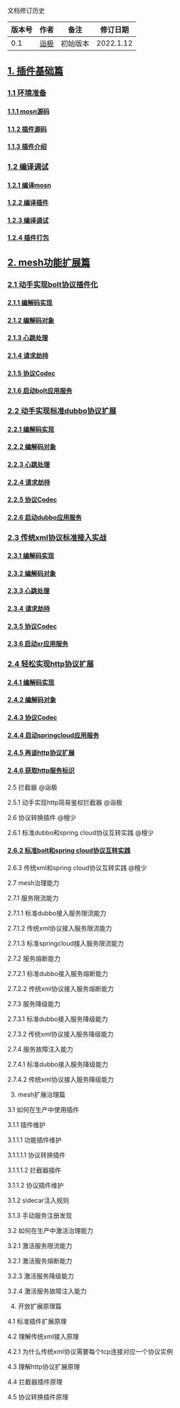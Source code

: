 文档修订历史

| 版本号 | 作者 | 备注     | 修订日期  |
| ------ | ---- | -------- | --------- |
| 0.1    | [诣极](https://github.com/zonghaishang) | 初始版本 | 2022.1.12 |

## [1. 插件基础篇](https://github.com/mosn/extensions/blob/master/go-plugin/doc/1.plugin-prepare.md#1-%E6%8F%92%E4%BB%B6%E5%9F%BA%E7%A1%80%E7%AF%87)

### [1.1 环境准备](https://github.com/mosn/extensions/blob/master/go-plugin/doc/1.plugin-prepare.md#11-%E7%8E%AF%E5%A2%83%E5%87%86%E5%A4%87)

#### [1.1.1 mosn源码](https://github.com/mosn/extensions/blob/master/go-plugin/doc/1.plugin-prepare.md#111-mosn%E6%BA%90%E7%A0%81)

#### [1.1.2 插件源码](https://github.com/mosn/extensions/blob/master/go-plugin/doc/1.plugin-prepare.md#112-%E6%8F%92%E4%BB%B6%E6%BA%90%E7%A0%81)

#### [1.1.3 插件介绍](https://github.com/mosn/extensions/blob/master/go-plugin/doc/1.plugin-prepare.md#113-%E6%8F%92%E4%BB%B6%E4%BB%8B%E7%BB%8D)

### [1.2 编译调试](https://github.com/mosn/extensions/blob/master/go-plugin/doc/1.plugin-prepare.md#12-%E7%BC%96%E8%AF%91%E8%B0%83%E8%AF%95)

#### [1.2.1 编译mosn](https://github.com/mosn/extensions/blob/master/go-plugin/doc/1.plugin-prepare.md#121-%E7%BC%96%E8%AF%91mosn)

#### [1.2.2 编译插件](https://github.com/mosn/extensions/blob/master/go-plugin/doc/1.plugin-prepare.md#122-%E7%BC%96%E8%AF%91%E6%8F%92%E4%BB%B6)

#### [1.2.3 编译调试](https://github.com/mosn/extensions/blob/master/go-plugin/doc/1.plugin-prepare.md#123-%E7%BC%96%E8%AF%91%E8%B0%83%E8%AF%95)

#### [1.2.4 插件打包](https://github.com/mosn/extensions/blob/master/go-plugin/doc/1.plugin-prepare.md#124-%E6%8F%92%E4%BB%B6%E6%89%93%E5%8C%85)

## [2. mesh功能扩展篇](https://github.com/mosn/extensions/blob/master/go-plugin/doc/2.1bolt.md)

### [2.1 动手实现bolt协议插件化](https://github.com/mosn/extensions/blob/master/go-plugin/doc/2.1bolt.md#21-%E5%8A%A8%E6%89%8B%E5%AE%9E%E7%8E%B0bolt%E5%8D%8F%E8%AE%AE%E6%8F%92%E4%BB%B6%E5%8C%96)

#### [2.1.1 编解码实现](https://github.com/mosn/extensions/blob/master/go-plugin/doc/2.1bolt.md#211-%E7%BC%96%E8%A7%A3%E7%A0%81%E5%AE%9E%E7%8E%B0)

#### [2.1.2 编解码对象](https://github.com/mosn/extensions/blob/master/go-plugin/doc/2.1bolt.md#212-%E7%BC%96%E8%A7%A3%E7%A0%81%E5%AF%B9%E8%B1%A1)

#### [2.1.3 心跳处理](https://github.com/mosn/extensions/blob/master/go-plugin/doc/2.1bolt.md#213-%E5%BF%83%E8%B7%B3%E5%A4%84%E7%90%86) 

#### [2.1.4 请求劫持](https://github.com/mosn/extensions/blob/master/go-plugin/doc/2.1bolt.md#214-%E8%AF%B7%E6%B1%82%E5%8A%AB%E6%8C%81) 

#### [2.1.5 协议Codec](https://github.com/mosn/extensions/blob/master/go-plugin/doc/2.1bolt.md#215-%E5%8D%8F%E8%AE%AEcodec) 

#### [2.1.6 启动bolt应用服务](https://github.com/mosn/extensions/blob/master/go-plugin/doc/2.1bolt.md#216-%E5%90%AF%E5%8A%A8bolt%E5%BA%94%E7%94%A8%E6%9C%8D%E5%8A%A1) 



### [2.2 动手实现标准dubbo协议扩展](https://github.com/mosn/extensions/blob/master/go-plugin/doc/2.2dubbo.md)

#### [2.2.1 编解码实现](https://github.com/mosn/extensions/blob/master/go-plugin/doc/2.2dubbo.md#221-%E7%BC%96%E8%A7%A3%E7%A0%81%E5%AE%9E%E7%8E%B0)

#### [2.2.2 编解码对象](https://github.com/mosn/extensions/blob/master/go-plugin/doc/2.2dubbo.md#222-%E7%BC%96%E8%A7%A3%E7%A0%81%E5%AF%B9%E8%B1%A1)

#### [2.2.3 心跳处理](https://github.com/mosn/extensions/blob/master/go-plugin/doc/2.2dubbo.md#223-%E5%BF%83%E8%B7%B3%E5%A4%84%E7%90%86)

#### [2.2.4 请求劫持](https://github.com/mosn/extensions/blob/master/go-plugin/doc/2.2dubbo.md#224-%E8%AF%B7%E6%B1%82%E5%8A%AB%E6%8C%81)

#### [2.2.5 协议Codec](https://github.com/mosn/extensions/blob/master/go-plugin/doc/2.2dubbo.md#225-%E5%8D%8F%E8%AE%AEcodec)

#### [2.2.6 启动dubbo应用服务](https://github.com/mosn/extensions/blob/master/go-plugin/doc/2.2dubbo.md#226-%E5%90%AF%E5%8A%A8dubbo%E5%BA%94%E7%94%A8%E6%9C%8D%E5%8A%A1)

### [2.3 传统xml协议标准接入实战](https://github.com/mosn/extensions/blob/master/go-plugin/doc/2.3xml.md) 

#### [2.3.1 编解码实现](https://github.com/mosn/extensions/blob/master/go-plugin/doc/2.3xml.md#231-%E7%BC%96%E8%A7%A3%E7%A0%81%E5%AE%9E%E7%8E%B0) 

#### [2.3.2 编解码对象](https://github.com/mosn/extensions/blob/master/go-plugin/doc/2.3xml.md#232-%E7%BC%96%E8%A7%A3%E7%A0%81%E5%AF%B9%E8%B1%A1) 

#### [2.3.3 心跳处理](https://github.com/mosn/extensions/blob/master/go-plugin/doc/2.3xml.md#233-%E5%BF%83%E8%B7%B3%E5%A4%84%E7%90%86) 

#### [2.3.4 请求劫持](https://github.com/mosn/extensions/blob/master/go-plugin/doc/2.3xml.md#234-%E8%AF%B7%E6%B1%82%E5%8A%AB%E6%8C%81) 

#### [2.3.5 协议Codec](https://github.com/mosn/extensions/blob/master/go-plugin/doc/2.3xml.md#235-%E5%8D%8F%E8%AE%AEcodec) 

#### [2.3.6 启动xr应用服务](https://github.com/mosn/extensions/blob/master/go-plugin/doc/2.3xml.md#236-%E5%90%AF%E5%8A%A8xr%E5%BA%94%E7%94%A8%E6%9C%8D%E5%8A%A1) 

### [2.4 轻松实现http协议扩展](https://github.com/mosn/extensions/blob/master/go-plugin/doc/2.4springcloud.md)

#### [2.4.1 编解码实现](https://github.com/mosn/extensions/blob/master/go-plugin/doc/2.4springcloud.md#241-%E7%BC%96%E8%A7%A3%E7%A0%81%E5%AE%9E%E7%8E%B0)

#### [2.4.2 编解码对象](https://github.com/mosn/extensions/blob/master/go-plugin/doc/2.4springcloud.md#242-%E7%BC%96%E8%A7%A3%E7%A0%81%E5%AF%B9%E8%B1%A1)

#### [2.4.3 协议Codec](https://github.com/mosn/extensions/blob/master/go-plugin/doc/2.4springcloud.md#243-%E5%8D%8F%E8%AE%AEcodec)

#### [2.4.4 启动springcloud应用服务](https://github.com/mosn/extensions/blob/master/go-plugin/doc/2.4springcloud.md#244-%E5%90%AF%E5%8A%A8springcloud%E5%BA%94%E7%94%A8%E6%9C%8D%E5%8A%A1)

#### [2.4.5 再谈http协议扩展](https://github.com/mosn/extensions/blob/master/go-plugin/doc/2.4springcloud.md#245-%E5%86%8D%E8%B0%88http%E5%8D%8F%E8%AE%AE%E6%89%A9%E5%B1%95)

#### [2.4.6 获取http服务标识](https://github.com/mosn/extensions/blob/master/go-plugin/doc/2.4springcloud.md#246-%E8%8E%B7%E5%8F%96http%E6%9C%8D%E5%8A%A1%E6%A0%87%E8%AF%86)

2.5 拦截器 @诣极

2.5.1 动手实现http简易鉴权拦截器 @诣极

2.6 协议转换插件 @檀少

2.6.1 标准dubbo和spring cloud协议互转实践 @檀少

#### [2.6.2 标准bolt和spring cloud协议互转实践](https://github.com/mosn/extensions/blob/master/go-plugin/doc/2.6.2bolt2springcloud.md) 

2.6.3 传统xml和spring cloud协议互转实践 @檀少

2.7 mesh治理能力

2.7.1 服务限流能力

2.7.1.1 标准dubbo接入服务限流能力

2.7.1.2 传统xml协议接入服务限流能力

2.7.1.3 标准springcloud接入服务限流能力

2.7.2 服务熔断能力

2.7.2.1 标准dubbo接入服务熔断能力

2.7.2.2 传统xml协议接入服务熔断能力

2.7.3 服务降级能力

2.7.3.1 标准dubbo接入服务降级能力

2.7.3.2 传统xml协议接入服务降级能力

2.7.4 服务故障注入能力

2.7.4.1 标准dubbo接入服务降级能力

2.7.4.2 传统xml协议接入服务降级能力


3. mesh扩展治理篇

3.1 如何在生产中使用插件

3.1.1 插件维护

3.1.1.1 功能插件维护

3.1.1.1.1 协议转换插件

3.1.1.1.2 拦截器插件

3.1.1.2 协议插件维护

3.1.2 sidecar注入规则

3.1.3 手动服务注册发现

3.2 如何在生产中激活治理能力

3.2.1 激活服务限流能力

3.2.1 激活服务熔断能力

3.2.3 激活服务降级能力

3.2.4 激活服务故障注入能力

4. 开放扩展原理篇

4.1 标准插件扩展原理

4.2 理解传统xml接入原理

4.2.1 为什么传统xml协议需要每个tcp连接对应一个协议实例

4.3 理解http协议扩展原理

4.4 拦截器插件原理

4.5 协议转换插件原理

